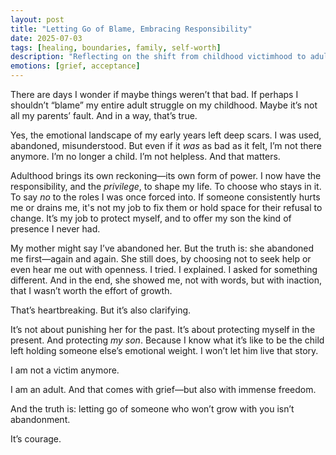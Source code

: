 ```yaml
---
layout: post
title: "Letting Go of Blame, Embracing Responsibility"
date: 2025-07-03
tags: [healing, boundaries, family, self-worth]
description: "Reflecting on the shift from childhood victimhood to adult agency, and the hard truths that come with choosing your own well-being."
emotions: [grief, acceptance]
---
```


There are days I wonder if maybe things weren’t that bad. If perhaps I shouldn’t “blame” my entire adult struggle on my childhood. Maybe it’s not all my parents’ fault. And in a way, that’s true.

Yes, the emotional landscape of my early years left deep scars. I was used, abandoned, misunderstood. But even if it *was* as bad as it felt, I’m not there anymore. I’m no longer a child. I’m not helpless. And that matters.

Adulthood brings its own reckoning—its own form of power. I now have the responsibility, and the *privilege*, to shape my life. To choose who stays in it. To say *no* to the roles I was once forced into. If someone consistently hurts me or drains me, it's not my job to fix them or hold space for their refusal to change. It’s my job to protect myself, and to offer my son the kind of presence I never had.

My mother might say I’ve abandoned her. But the truth is: she abandoned me first—again and again. She still does, by choosing not to seek help or even hear me out with openness. I tried. I explained. I asked for something different. And in the end, she showed me, not with words, but with inaction, that I wasn’t worth the effort of growth.

That’s heartbreaking. But it’s also clarifying.

It’s not about punishing her for the past. It’s about protecting myself in the present. And protecting *my son*. Because I know what it’s like to be the child left holding someone else’s emotional weight. I won’t let him live that story.

I am not a victim anymore.

I am an adult. And that comes with grief—but also with immense freedom.

And the truth is: letting go of someone who won’t grow with you isn’t abandonment.

It’s courage.
